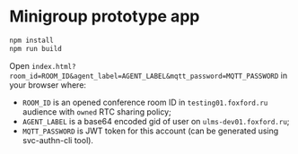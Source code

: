 # Minigroup prototype app

```bash
npm install
npm run build
```

Open `index.html?room_id=ROOM_ID&agent_label=AGENT_LABEL&mqtt_password=MQTT_PASSWORD`
in your browser where:
* `ROOM_ID` is an opened conference room ID in `testing01.foxford.ru` audience with `owned` RTC sharing policy;
* `AGENT_LABEL` is a base64 encoded gid of user on `ulms-dev01.foxford.ru`;
* `MQTT_PASSWORD` is JWT token for this account (can be generated using svc-authn-cli tool).
